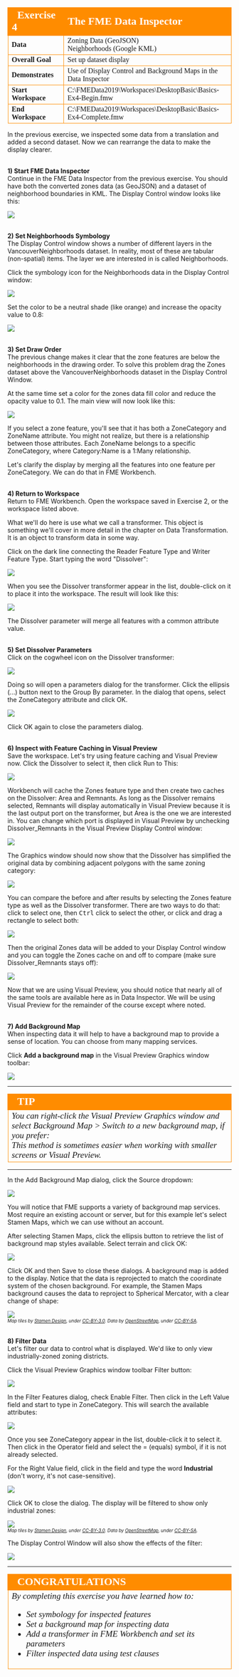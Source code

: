 <!--Exercise Section-->


<table style="border-spacing: 0px;border-collapse: collapse;font-family:serif">
<tr>
<td width=25% style="vertical-align:middle;background-color:darkorange;border: 2px solid darkorange">
<i class="fa fa-cogs fa-lg fa-pull-left fa-fw" style="color:white;padding-right: 12px;vertical-align:text-top"></i>
<span style="color:white;font-size:x-large;font-weight: bold">Exercise 4</span>
</td>
<td style="border: 2px solid darkorange;background-color:darkorange;color:white">
<span style="color:white;font-size:x-large;font-weight: bold">The FME Data Inspector</span>
</td>
</tr>

<tr>
<td style="border: 1px solid darkorange; font-weight: bold">Data</td>
<td style="border: 1px solid darkorange">Zoning Data (GeoJSON)<br>Neighborhoods (Google KML)</td>
</tr>

<tr>
<td style="border: 1px solid darkorange; font-weight: bold">Overall Goal</td>
<td style="border: 1px solid darkorange">Set up dataset display</td>
</tr>

<tr>
<td style="border: 1px solid darkorange; font-weight: bold">Demonstrates</td>
<td style="border: 1px solid darkorange">Use of Display Control and Background Maps in the Data Inspector</td>
</tr>

<tr>
<td style="border: 1px solid darkorange; font-weight: bold">Start Workspace</td>
<td style="border: 1px solid darkorange">C:\FMEData2019\Workspaces\DesktopBasic\Basics-Ex4-Begin.fmw</td>
</tr>

<tr>
<td style="border: 1px solid darkorange; font-weight: bold">End Workspace</td>
<td style="border: 1px solid darkorange">C:\FMEData2019\Workspaces\DesktopBasic\Basics-Ex4-Complete.fmw </td>
</tr>

</table>


In the previous exercise, we inspected some data from a translation and added a second dataset. Now we can rearrange the data to make the display clearer.


<br>**1) Start FME Data Inspector**
<br>Continue in the FME Data Inspector from the previous exercise. You should have both the converted zones data (as GeoJSON) and a dataset of neighborhood boundaries in KML. The Display Control window looks like this:

![](./Images/Img1.214.Ex4.DisplayControlWindow.png)


<br>**2) Set Neighborhoods Symbology**
<br>The Display Control window shows a number of different layers in the VancouverNeighborhoods dataset. In reality, most of these are tabular (non-spatial) items. The layer we are interested in is called Neighborhoods.

Click the symbology icon for the Neighborhoods data in the Display Control window:

![](./Images/Img1.215.Ex4.SetSymbologyIcon.png)

Set the color to be a neutral shade (like orange) and increase the opacity value to 0.8:

![](./Images/Img1.216.Ex4.SetSymbologyDialog.png)


<br>**3) Set Draw Order**
<br>The previous change makes it clear that the zone features are below the neighborhoods in the drawing order. To solve this problem drag the Zones dataset above the VancouverNeighborhoods dataset in the Display Control Window.

At the same time set a color for the zones data fill color and reduce the opacity value to 0.1. The main view will now look like this:

![](./Images/Img1.217.Ex4.ResymbolizedData.png)

If you select a zone feature, you'll see that it has both a ZoneCategory and ZoneName attribute. You might not realize, but there is a relationship between those attributes. Each ZoneName belongs to a specific ZoneCategory, where Category:Name is a 1:Many relationship.

Let's clarify the display by merging all the features into one feature per ZoneCategory. We can do that in FME Workbench.


<br>**4) Return to Workspace**
<br>Return to FME Workbench. Open the workspace saved in Exercise 2, or the workspace listed above.

What we'll do here is use what we call a transformer. This object is something we'll cover in more detail in the chapter on Data Transformation. It is an object to transform data in some way.

Click on the dark line connecting the Reader Feature Type and Writer Feature Type. Start typing the word "Dissolver":

![](./Images/Img1.218.Ex4.AddTransformer.png)

When you see the Dissolver transformer appear in the list, double-click on it to place it into the workspace. The result will look like this:

![](./Images/Img1.219.Ex4.DissolverTransformer.png)

The Dissolver parameter will merge all features with a common attribute value.

<br>**5) Set Dissolver Parameters**
<br>Click on the cogwheel icon on the Dissolver transformer:

![](./Images/Img1.220.Ex4.DissolverParametersButton.png)

Doing so will open a parameters dialog for the transformer. Click the ellipsis (...) button next to the Group By parameter. In the dialog that opens, select the ZoneCategory attribute and click OK.

![](./Images/Img1.221.Ex4.DissolverGroupByParameter.png)

Click OK again to close the parameters dialog.

<br>**6) Inspect with Feature Caching in Visual Preview**
<br>Save the workspace. Let's try using feature caching and Visual Preview now. Click the Dissolver to select it, then click Run to This:

![](./Images/Img1.221b.Ex4.RunToThis.png)

Workbench will cache the Zones feature type and then create two caches on the Dissolver: Area and Remnants. As long as the Dissolver remains selected, Remnants will display automatically in Visual Preview because it is the last output port on the transformer, but Area is the one we are interested in. You can change which port is displayed in Visual Preview by unchecking Dissolver_Remnants in the Visual Preview Display Control window:

![](./Images/Img1.221c.Ex4.DisplayControl.png)

The Graphics window should now show that the Dissolver has simplified the original data by combining adjacent polygons with the same zoning category:

![](./Images/Img1.221d.Ex4.DissolverResults.png)

You can compare the before and after results by selecting the Zones feature type as well as the Dissolver transformer. There are two ways to do that: click to select one, then <kbd>Ctrl</kbd> click to select the other, or click and drag a rectangle to select both:

![](./Images/Img1.221e.Ex4.ClickAndDragSelect.png)

Then the original Zones data will be added to your Display Control window and you can toggle the Zones cache on and off to compare (make sure Dissolver_Remnants stays off):

![](./Images/Img1.221f.Ex4.CompareCaches.png)

Now that we are using Visual Preview, you should notice that nearly all of the same tools are available here as in Data Inspector. We will be using Visual Preview for the remainder of the course except where noted.

<br>**7) Add Background Map**
<br>When inspecting data it will help to have a background map to provide a sense of location. You can choose from many mapping services.

Click **Add a background map** in the Visual Preview Graphics window toolbar:

![](./Images/Img1.222b.Ex4.AddABackgroundMap.png)

---

<!--Tip Section-->

<table style="border-spacing: 0px">
<tr>
<td style="vertical-align:middle;background-color:darkorange;border: 2px solid darkorange">
<i class="fa fa-info-circle fa-lg fa-pull-left fa-fw" style="color:white;padding-right: 12px;vertical-align:text-top"></i>
<span style="color:white;font-size:x-large;font-weight: bold;font-family:serif">TIP</span>
</td>
</tr>

<tr>
<td style="border: 1px solid darkorange">
<span style="font-family:serif; font-style:italic; font-size:larger">
You can right-click the Visual Preview Graphics window and select Background Map > Switch to a new background map, if you prefer:<br>
<img src="./Images/switch-to-a-new-background-map.png" alt=""><br>
This method is sometimes easier when working with smaller screens or Visual Preview.
</span>
</td>
</tr>
</table>

---

In the Add Background Map dialog, click the Source dropdown:

![](./Images/Img1.223.Ex4.BackgroundMapDialog.png)

You will notice that FME supports a variety of background map services. Most require an existing account or server, but for this example let's select Stamen Maps, which we can use without an account.

After selecting Stamen Maps, click the ellipsis button to retrieve the list of background map styles available. Select terrain and click OK:

![](./Images/Img1.224.Ex4.BackgroundMapPropertiesDialog.png)

Click OK and then Save to close these dialogs. A background map is added to the display. Notice that the data is reprojected to match the coordinate system of the chosen background. For example, the Stamen Maps background causes the data to reproject to Spherical Mercator, with a clear change of shape:

![](./Images/Img1.225.Ex4.DataWithBackgroundMap.png)
<br><span style="font-style:italic;font-size:x-small">Map tiles by <a href="https://stamen.com">Stamen Design</a>, under <a href="https://creativecommons.org/licenses/by/3.0">CC-BY-3.0</a>. Data by <a href="http://openstreetmap.org">OpenStreetMap</a>, under <a href="http://creativecommons.org/licenses/by-sa/3.0">CC-BY-SA</a>.


<br>**8) Filter Data**
<br>Let's filter our data to control what is displayed. We'd like to only view industrially-zoned zoning districts.

Click the Visual Preview Graphics window toolbar Filter button:

![](./Images/Img1.226.Ex4.FilterButton.png)

In the Filter Features dialog, check Enable Filter. Then click in the Left Value field and start to type in ZoneCategory. This will search the available attributes:

![](./Images/Img1.226b.Ex4.AttributeSearch.png)

Once you see ZoneCategory appear in the list, double-click it to select it. Then click in the Operator field and select the = (equals) symbol, if it is not already selected.

For the Right Value field, click in the field and type the word **Industrial** (don't worry, it's not case-sensitive).

![](./Images/Img1.227.Ex4.OneFilterSet.png)

Click OK to close the dialog. The display will be filtered to show only industrial zones:

![](./Images/Img1.230.Ex4.FilteredData.png)
<br><span style="font-style:italic;font-size:x-small">Map tiles by <a href="https://stamen.com">Stamen Design</a>, under <a href="https://creativecommons.org/licenses/by/3.0">CC-BY-3.0</a>. Data by <a href="http://openstreetmap.org">OpenStreetMap</a>, under <a href="http://creativecommons.org/licenses/by-sa/3.0">CC-BY-SA</a>.

The Display Control Window will also show the effects of the filter:

![](./Images/Img1.231.Ex4.DisplayControlFilter.png)

---

<!--Exercise Congratulations Section-->

<table style="border-spacing: 0px">
<tr>
<td style="vertical-align:middle;background-color:darkorange;border: 2px solid darkorange">
<i class="fa fa-thumbs-o-up fa-lg fa-pull-left fa-fw" style="color:white;padding-right: 12px;vertical-align:text-top"></i>
<span style="color:white;font-size:x-large;font-weight: bold;font-family:serif">CONGRATULATIONS</span>
</td>
</tr>

<tr>
<td style="border: 1px solid darkorange">
<span style="font-family:serif; font-style:italic; font-size:larger">
By completing this exercise you have learned how to:
<br>
<ul>
<li>Set symbology for inspected features</li>
<li>Set a background map for inspecting data</li>
<li>Add a transformer in FME Workbench and set its parameters</li>
<li>Filter inspected data using test clauses</li>
</span>
</td>
</tr>
</table>
